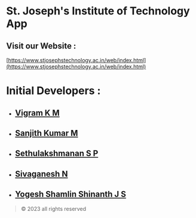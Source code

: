 # St. Joseph's Institute of Technology App

## Visit our Website :
 [https://www.stjosephstechnology.ac.in/web/index.html](https://www.stjosephstechnology.ac.in/web/index.html)


# Initial Developers :
+ ## [Vigram K M ]()
+ ## [Sanjith Kumar M ]()
+ ## [Sethulakshmanan S P ]()
+ ## [Sivaganesh N]()
+ ## [Yogesh Shamlin Shinanth J S]()

> © 2023 all rights reserved
